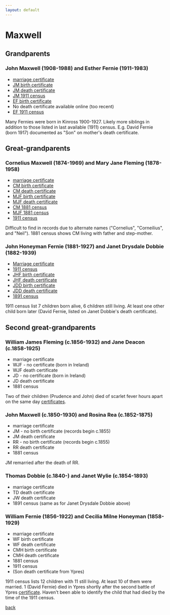 ```yaml
---
layout: default
---
```


# Maxwell

## Grandparents

### John Maxwell (1908-1988) and Esther Fernie (1911-1983)
- [marriage certificate](1932_marriage_john_maxwell_esther_fernie.pdf)
- [JM birth certificate](1908_birth_john_maxwell.pdf)
- [JM death certificate](1988_death_john_maxwell.pdf)
- [JM 1911 census](1911_census_john_maxwell.pdf)
- [EF birth certificate](1911_birth_esther_fernie.pdf)
- No death certificate available online (too recent)
- [EF 1911 census](1911_census_john_fernie_janet_dobbie.pdf)

Many Fernies were born in Kinross 1900-1927. Likely more siblings in addition to those listed in last available (1911) census. E.g. David Fernie (born 1917) documented as "Son" on mother's death certificate.

## Great-grandparents

### Cornelius Maxwell (1874-1969) and Mary Jane Fleming (1878-1958)
- [marriage certificate](1898_marriage_cornelius_maxwell_mary_jane_fleming.pdf)
- [CM birth certificate](1874_birth_cornelius_maxwell.pdf)
- [CM death certificate](1969_death_cornelius_maxwell.pdf)
- [MJF birth certificate](1878_birth_mary_jane_fleming.pdf)
- [MJF death certificate](1958_death_mary_jane_fleming.pdf)
- [CM 1881 census](1881_census_john_maxwell_martha_delaney.pdf)
- [MJF 1881 census](1881_census_fleming_family.pdf)
- [1911 census](1911_census_john_maxwell.pdf)

Difficult to find in records due to alternate names ("Cornelius", "Corneilius", and "Neil"). 1881 census shows CM living with father and step-mother.

### John Honeyman Fernie (1881-1927) and Janet Drysdale Dobbie (1882-1939)
- [Marriage certificate]()
- [1911 census](1911_census_john_fernie_janet_dobbie.pdf)
- [JHF birth certificate](1881_birth_john_honeyman_fernie.pdf)
- [JHF death certificate](1927_death_john_fernie.jpg)
- [JDD birth certificate](1882_birth_janet_drysdale_dobbie.pdf)
- [JDD death certificate](1939_death_janet_fernie.pdf)
- [1891 census](1891_census_janet_drysdale_dobbie.pdf)

1911 census list 7 children born alive, 6 children still living. At least one other child born later (David Fernie, listed on Janet Dobbie's death certificate).

## Second great-grandparents

### William James Fleming (c.1856-1932) and Jane Deacon (c.1858-1925)
- marriage certificate
- WJF - no certificate (born in Ireland)
- WJF death certificate
- JD - no certificate (born in Ireland)
- JD death certificate
- 1881 census

Two of their children (Prudence and John) died of scarlet fever hours apart on the same day [certificates]().

### John Maxwell (c.1850-1930) and Rosina Rea (c.1852-1875)
- marriage certificate
- JM - no birth certificate (records begin c.1855)
- JM death certificate
- RR - no birth certificate (records begin c.1855)
- RR death certificate
- 1881 census

JM remarried after the death of RR.

### Thomas Dobbie (c.1840-) and Janet Wylie (c.1854-1893)
- marriage certificate
- TD death certificate
- JW death certificate
- 1891 census (same as for Janet Drysdale Dobbie above)

### William Fernie (1856-1922) and Cecilia Milne Honeyman (1858-1929)
- marriage  certificate
- WF birth certificate
- WF death certificate
- CMH birth certificate
- CMH death certificate
- 1881 census
- 1911 census
- (Son death certificate from Ypres)

1911 census lists 12 children with 11 still living. At least 10 of them were married. 1 (David Fernie) died in Ypres shortly after the second battle of Ypres [certificate](). Haven't been able to identify the child that had died by the time of the 1911 census.

[back](./)
